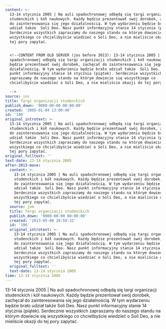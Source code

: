 ```yaml
---
content: >-
  13-14 stycznia 2005 | Na auli spadochronowej odbędą się targi organizacji
  studenckich i kół naukowych. Każdy będzie prezentował swój dorobek, zachęcał
  do zainteresowania się jego działalnością. W tym wydarzeniu będzie brało
  udział także  Soli Deo. Nasz punkt informacyjny stanie 14 stycznia (piątek).
  Serdecznie wszystkich zapraszamy do naszego standu na którym dowiecie się
  wszystkiego co chcielibyście wiedzieć o Soli Deo, a nie mieliście okazji do
  tej pory zapytać.


  <!--CONTENT FROM OLD SERVER (jos before 2013): 13-14 stycznia 2005 | Na auli
  spadochronowej odbędą się targi organizacji studenckich i kół naukowych. Każdy
  będzie prezentował swój dorobek, zachęcał do zainteresowania się jego
  działalnością. W tym wydarzeniu będzie brało udział także  Soli Deo. Nasz
  punkt informacyjny stanie 14 stycznia (piątek). Serdecznie wszystkich
  zapraszamy do naszego standu na którym dowiecie się wszystkiego co
  chcielibyście wiedzieć o Soli Deo, a nie mieliście okazji do tej pory zapytać.

  -->
source: jos
title: Targi organizacji studenckich
publish_down: '0000-00-00 00:00:00'
created: '2005-01-04 13:00:40'
id: '196'
original_introtext: >-
  13-14 stycznia 2005 | Na auli spadochronowej odbędą się targi organizacji
  studenckich i kół naukowych. Każdy będzie prezentował swój dorobek, zachęcał
  do zainteresowania się jego działalnością. W tym wydarzeniu będzie brało
  udział także  Soli Deo. Nasz punkt informacyjny stanie 14 stycznia (piątek).
  Serdecznie wszystkich zapraszamy do naszego standu na którym dowiecie się
  wszystkiego co chcielibyście wiedzieć o Soli Deo, a nie mieliście okazji do
  tej pory zapytać.
original_fulltext: ''
text-date: 13-14 stycznia 2005
after-2013-move:
  content: >-
    13-14 stycznia 2005 | Na auli spadochronowej odbędą się targi organizacji
    studenckich i kół naukowych. Każdy będzie prezentował swój dorobek, zachęcał
    do zainteresowania się jego działalnością. W tym wydarzeniu będzie brało
    udział także  Soli Deo. Nasz punkt informacyjny stanie 14 stycznia (piątek).
    Serdecznie wszystkich zapraszamy do naszego standu na którym dowiecie się
    wszystkiego co chcielibyście wiedzieć o Soli Deo, a nie mieliście okazji do
    tej pory zapytać.
  source: jom
  title: Targi organizacji studenckich
  publish_down: '0000-00-00 00:00:00'
  created: '2013-05-08 20:59:32'
  id: '196'
  original_introtext: >-
    13-14 stycznia 2005 | Na auli spadochronowej odbędą się targi organizacji
    studenckich i kół naukowych. Każdy będzie prezentował swój dorobek, zachęcał
    do zainteresowania się jego działalnością. W tym wydarzeniu będzie brało
    udział także  Soli Deo. Nasz punkt informacyjny stanie 14 stycznia (piątek).
    Serdecznie wszystkich zapraszamy do naszego standu na którym dowiecie się
    wszystkiego co chcielibyście wiedzieć o Soli Deo, a nie mieliście okazji do
    tej pory zapytać.
  original_fulltext: ''
  text-date: 13-14 stycznia 2005
time: 13-14 stycznia 2005
---
```

13-14 stycznia 2005 | Na auli spadochronowej odbędą się targi organizacji studenckich i kół naukowych. Każdy będzie prezentował swój dorobek, zachęcał do zainteresowania się jego działalnością. W tym wydarzeniu będzie brało udział także  Soli Deo. Nasz punkt informacyjny stanie 14 stycznia (piątek). Serdecznie wszystkich zapraszamy do naszego standu na którym dowiecie się wszystkiego co chcielibyście wiedzieć o Soli Deo, a nie mieliście okazji do tej pory zapytać.

<!--CONTENT FROM OLD SERVER (jos before 2013): 13-14 stycznia 2005 | Na auli spadochronowej odbędą się targi organizacji studenckich i kół naukowych. Każdy będzie prezentował swój dorobek, zachęcał do zainteresowania się jego działalnością. W tym wydarzeniu będzie brało udział także  Soli Deo. Nasz punkt informacyjny stanie 14 stycznia (piątek). Serdecznie wszystkich zapraszamy do naszego standu na którym dowiecie się wszystkiego co chcielibyście wiedzieć o Soli Deo, a nie mieliście okazji do tej pory zapytać.
-->

<!--{{json:{"created_date":"2005-01-04 13:00:40","publish_down":"0000-00-00 00:00:00","id":"196"}}}-->